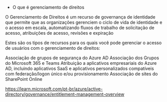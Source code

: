 * O que é gerenciamento de direitos

O Gerenciamento de Direitos é um recurso de governança de identidade que permite que as organizações gerenciem o ciclo de vida de identidade e o acesso em escala, automatizando fluxos de trabalho de solicitação de acesso, atribuições de acesso, revisões e expiração

Estes são os tipos de recursos para os quais você pode gerenciar o acesso de usuários com o gerenciamento de direitos:

Associação de grupos de segurança do Azure AD
Associação dos Grupos do Microsoft 365 e Teams
Atribuição a aplicativos empresariais do Azure AD, incluindo aplicativos SaaS e aplicativos personalizados compatíveis com federação/logon único e/ou provisionamento
Associação de sites do SharePoint Online

https://learn.microsoft.com/pt-br/azure/active-directory/governance/entitlement-management-overview
